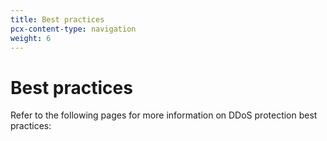 ```yaml
---
title: Best practices
pcx-content-type: navigation
weight: 6
---
```


# Best practices

Refer to the following pages for more information on DDoS protection best practices:

<DirectoryListing path="/best-practices" />
